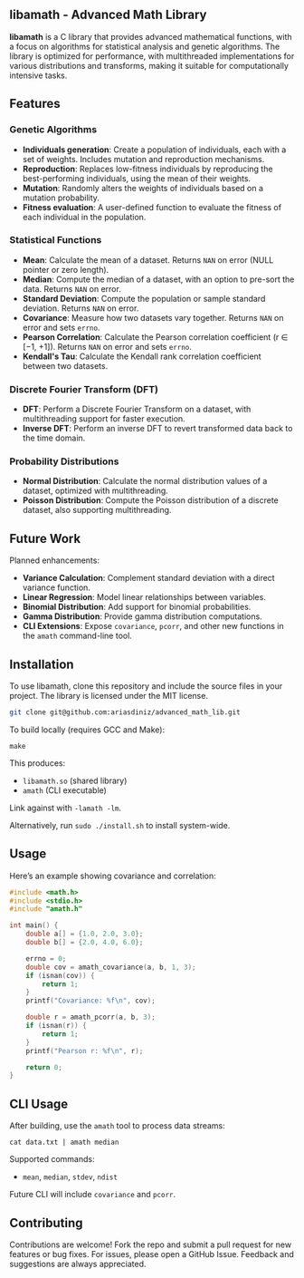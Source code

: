 ## libamath - Advanced Math Library

**libamath** is a C library that provides advanced mathematical functions, with a focus on algorithms for statistical analysis and genetic algorithms. The library is optimized for performance, with multithreaded implementations for various distributions and transforms, making it suitable for computationally intensive tasks.

## Features

### Genetic Algorithms

* **Individuals generation**: Create a population of individuals, each with a set of weights. Includes mutation and reproduction mechanisms.
* **Reproduction**: Replaces low-fitness individuals by reproducing the best-performing individuals, using the mean of their weights.
* **Mutation**: Randomly alters the weights of individuals based on a mutation probability.
* **Fitness evaluation**: A user-defined function to evaluate the fitness of each individual in the population.

### Statistical Functions

* **Mean**: Calculate the mean of a dataset. Returns `NAN` on error (NULL pointer or zero length).
* **Median**: Compute the median of a dataset, with an option to pre-sort the data. Returns `NAN` on error.
* **Standard Deviation**: Compute the population or sample standard deviation. Returns `NAN` on error.
* **Covariance**: Measure how two datasets vary together. Returns `NAN` on error and sets `errno`.
* **Pearson Correlation**: Calculate the Pearson correlation coefficient (r ∈ \[−1, +1]). Returns `NAN` on error and sets `errno`.
* **Kendall's Tau**: Calculate the Kendall rank correlation coefficient between two datasets.

### Discrete Fourier Transform (DFT)

* **DFT**: Perform a Discrete Fourier Transform on a dataset, with multithreading support for faster execution.
* **Inverse DFT**: Perform an inverse DFT to revert transformed data back to the time domain.

### Probability Distributions

* **Normal Distribution**: Calculate the normal distribution values of a dataset, optimized with multithreading.
* **Poisson Distribution**: Compute the Poisson distribution of a discrete dataset, also supporting multithreading.

## Future Work

Planned enhancements:

* **Variance Calculation**: Complement standard deviation with a direct variance function.
* **Linear Regression**: Model linear relationships between variables.
* **Binomial Distribution**: Add support for binomial probabilities.
* **Gamma Distribution**: Provide gamma distribution computations.
* **CLI Extensions**: Expose `covariance`, `pcorr`, and other new functions in the `amath` command-line tool.

## Installation

To use libamath, clone this repository and include the source files in your project. The library is licensed under the MIT license.

```bash
git clone git@github.com:ariasdiniz/advanced_math_lib.git
```

To build locally (requires GCC and Make):

```shell
make
```

This produces:

* `libamath.so` (shared library)
* `amath` (CLI executable)

Link against with `-lamath -lm`.

Alternatively, run `sudo ./install.sh` to install system-wide.

## Usage

Here’s an example showing covariance and correlation:

```c
#include <math.h>
#include <stdio.h>
#include "amath.h"

int main() {
    double a[] = {1.0, 2.0, 3.0};
    double b[] = {2.0, 4.0, 6.0};

    errno = 0;
    double cov = amath_covariance(a, b, 1, 3);
    if (isnan(cov)) {
        return 1;
    }
    printf("Covariance: %f\n", cov);

    double r = amath_pcorr(a, b, 3);
    if (isnan(r)) {
        return 1;
    }
    printf("Pearson r: %f\n", r);

    return 0;
}
```

## CLI Usage

After building, use the `amath` tool to process data streams:

```shell
cat data.txt | amath median
```

Supported commands:

* `mean`, `median`, `stdev`, `ndist`

Future CLI will include `covariance` and `pcorr`.

## Contributing

Contributions are welcome! Fork the repo and submit a pull request for new features or bug fixes. For issues, please open a GitHub Issue. Feedback and suggestions are always appreciated.

